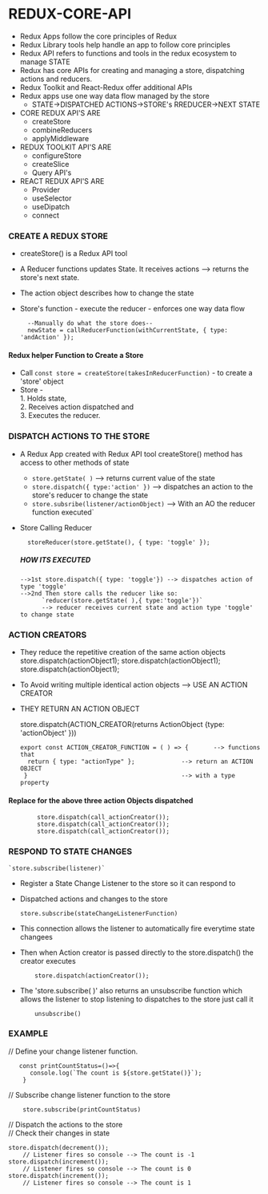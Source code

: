# REDUX-CORE-API

- Redux Apps follow the core principles of Redux 
- Redux Library tools help handle an app to follow core principles
- Redux API refers to functions and tools in the redux ecosystem to manage STATE
- Redux has core APIs for creating and managing a store, dispatching actions and reducers.
- Redux Toolkit and React-Redux offer additional APIs 
- Redux apps use one way data flow managed by the store
    - STATE->DISPATCHED ACTIONS->STORE's RREDUCER->NEXT STATE
- CORE REDUX API'S ARE
    - createStore
    - combineReducers
    - applyMiddleware
- REDUX TOOLKIT API'S ARE
    - configureStore
    - createSlice
    - Query API's
- REACT REDUX API'S ARE
    - Provider
    - useSelector
    - useDipatch
    - connect

### CREATE A REDUX STORE
- createStore() is a Redux API tool 
- A Reducer functions updates State. It receives actions --> returns the store's next state.
- The action object describes how to change the state
- Store's function - execute the reducer 
                   - enforces one way data flow
  
        --Manually do what the store does--
        newState = callReducerFunction(withCurrentState, { type: 'andAction' });

#### Redux helper Function to Create a Store
- Call `const store = createStore(takesInReducerFunction)` -  to create a 'store' object
- Store - </br>
          1. Holds state, </br>
          2. Receives action dispatched and </br>
          3. Executes the reducer. </br>
 
### DISPATCH ACTIONS TO THE STORE
- A Redux App created with Redux API tool createStore() method has access to other methods of state
    - `store.getState( )`              --> returns current value of the state
    - `store.dispatch({ type:'action' })`       --> dispatches an action to the store's reducer to change the state
    - `store.subsribe(listener/actionObject)`   --> With an AO the reducer function executed`
- Store Calling Reducer

        storeReducer(store.getState(), { type: 'toggle' });

  ##### HOW ITS EXECUTED
      -->1st store.dispatch({ type: 'toggle'}) --> dispatches action of type 'toggle'
      -->2nd Then store calls the reducer like so:
            `reducer(store.getState( ),{ type:'toggle'})`
            --> reducer receives current state and action type 'toggle' to change state
### ACTION CREATORS
- They reduce the repetitive creation of the same action objects
          store.dispatch(actionObject1);
          store.dispatch(actionObject1);
          store.dispatch(actionObject1);
- To Avoid writing multiple identical action objects --> USE AN ACTION CREATOR
- THEY RETURN AN ACTION OBJECT</br>

     store.dispatch(ACTION_CREATOR(returns ActionObject {type: 'actionObject' }))
  
      export const ACTION_CREATOR_FUNCTION = ( ) => {       --> functions that
        return { type: "actionType" };             --> return an ACTION OBJECT
       }                                           --> with a type property

#### Replace for the above three action Objects dispatched
            store.dispatch(call_actionCreator());
            store.dispatch(call_actionCreator());
            store.dispatch(call_actionCreator());

### RESPOND TO STATE CHANGES

    `store.subscribe(listener)`
- Register a State Change Listener to the store so it can respond to
- Dispatched actions and changes to the store
  
      store.subscribe(stateChangeListenerFunction)
- This connection allows the listener to automatically fire everytime state changees
  
- Then when Action creator is passed directly to the store.dispatch() the creator executes
  
          store.dispatch(actionCreator());
  
- The 'store.subscribe( )' also returns an unsubscribe function which allows the listener to stop listening to dispatches to the store just call it
  
          unsubscribe()
### EXAMPLE
// Define your change listener function.

       const printCountStatus=()=>{
          console.log(`The count is ${store.getState()}`);
        }
// Subscribe change listener function to the store 

        store.subscribe(printCountStatus)
// Dispatch the actions to the store</br>
// Check their changes in state</br> 

    store.dispatch(decrement()); 
        // Listener fires so console --> The count is -1
    store.dispatch(increment());
        // Listener fires so console --> The count is 0
    store.dispatch(increment());
        // Listener fires so console --> The count is 1

